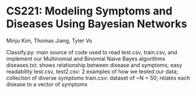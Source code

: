 # CS221: Modeling Symptoms and Diseases Using Bayesian Networks
Minju Kim, Thomas Jiang, Tyler Vo

Classify.py: main source of code used to read test.csv, train.csv, and implement our Multinomial and Binomial Naive Bayes algorithms
diseases.txt: shows relationship between disease and symptoms; easy readability
test.csv, test2.csv: 2 examples of how we tested our data; collection of diverse symptoms
train.csv: dataset of ~N = 50; relates each disease to a vector of symptoms
